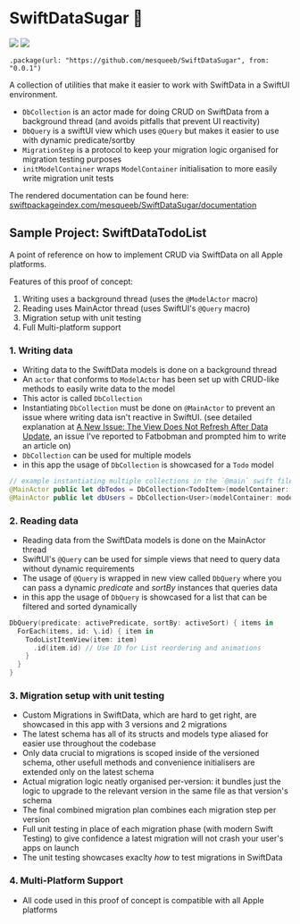 # SwiftDataSugar 🌯

[![](https://img.shields.io/endpoint?url=https%3A%2F%2Fswiftpackageindex.com%2Fapi%2Fpackages%2Fmesqueeb%2FSwiftDataSugar%2Fbadge%3Ftype%3Dswift-versions)](https://swiftpackageindex.com/mesqueeb/SwiftDataSugar)
[![](https://img.shields.io/endpoint?url=https%3A%2F%2Fswiftpackageindex.com%2Fapi%2Fpackages%2Fmesqueeb%2FSwiftDataSugar%2Fbadge%3Ftype%3Dplatforms)](https://swiftpackageindex.com/mesqueeb/SwiftDataSugar)

```
.package(url: "https://github.com/mesqueeb/SwiftDataSugar", from: "0.0.1")
```

A collection of utilities that make it easier to work with SwiftData in a SwiftUI environment.

- `DbCollection` is an actor made for doing CRUD on SwiftData from a background thread (and avoids pitfalls that prevent UI reactivity)
- `DbQuery` is a swiftUI view which uses `@Query` but makes it easier to use with dynamic predicate/sortby
- `MigrationStep` is a protocol to keep your migration logic organised for migration testing purposes
- `initModelContainer` wraps `ModelContainer` initialisation to more easily write migration unit tests

The rendered documentation can be found here: [swiftpackageindex.com/mesqueeb/SwiftDataSugar/documentation](https://swiftpackageindex.com/mesqueeb/SwiftDataSugar/documentation)

## Sample Project: SwiftDataTodoList

A point of reference on how to implement CRUD via SwiftData on all Apple platforms.

Features of this proof of concept:

1. Writing uses a background thread (uses the `@ModelActor` macro)
2. Reading uses MainActor thread (uses SwiftUI's `@Query` macro)
3. Migration setup with unit testing
4. Full Multi-platform support

### 1. Writing data

- Writing data to the SwiftData models is done on a background thread
- An `actor` that conforms to `ModelActor` has been set up with CRUD-like methods to easily write data to the model
- This actor is called `DbCollection`
- Instantiating `DbCollection` must be done on `@MainActor` to prevent an issue where writing data isn't reactive in SwiftUI. (see detailed explanation at [A New Issue: The View Does Not Refresh After Data Update](https://fatbobman.com/en/posts/practical-swiftdata-building-swiftui-applications-with-modern-approaches/#a-new-issue-the-view-does-not-refresh-after-data-update), an issue I've reported to Fatbobman and prompted him to write an article on)
- `DbCollection` can be used for multiple models
- in this app the usage of `DbCollection` is showcased for a `Todo` model

```swift
// example instantiating multiple collections in the `@main` swift file
@MainActor public let dbTodos = DbCollection<TodoItem>(modelContainer: modelContainer)
@MainActor public let dbUsers = DbCollection<User>(modelContainer: modelContainer)
```

### 2. Reading data

- Reading data from the SwiftData models is done on the MainActor thread
- SwiftUI's `@Query` can be used for simple views that need to query data without dynamic requirements
- The usage of `@Query` is wrapped in new view called `DbQuery` where you can pass a dynamic _predicate_ and _sortBy_ instances that queries data
- in this app the usage of `DbQuery` is showcased for a list that can be filtered and sorted dynamically

```swift
DbQuery(predicate: activePredicate, sortBy: activeSort) { items in
  ForEach(items, id: \.id) { item in
    TodoListItemView(item: item)
      .id(item.id) // Use ID for List reordering and animations
    }
  }
}
```

### 3. Migration setup with unit testing

- Custom Migrations in SwiftData, which are hard to get right, are showcased in this app with 3 versions and 2 migrations
- The latest schema has all of its structs and models type aliased for easier use throughout the codebase
- Only data crucial to migrations is scoped inside of the versioned schema, other usefull methods and convenience initialisers are extended only on the latest schema
- Actual migration logic neatly organised per-version: it bundles just the logic to upgrade to the relevant version in the same file as that version's schema
- The final combined migration plan combines each migration step per version
- Full unit testing in place of each migration phase (with modern Swift Testing) to give confidence a latest migration will not crash your user's apps on launch
- The unit testing showcases exaclty _how_ to test migrations in SwiftData

### 4. Multi-Platform Support

- All code used in this proof of concept is compatible with all Apple platforms
